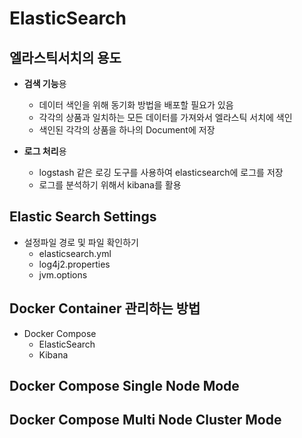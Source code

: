# ElasticSearch

## 엘라스틱서치의 용도

- **검색 기능**용
    - 데이터 색인을 위해 동기화 방법을 배포할 필요가 있음
    - 각각의 상품과 일치하는 모든 데이터를 가져와서 엘라스틱 서치에 색인
    - 색인된 각각의 상품을 하나의 Document에 저장

- **로그 처리**용
    - logstash 같은 로깅 도구를 사용하여 elasticsearch에 로그를 저장
    - 로그를 분석하기 위해서 kibana를 활용

## Elastic Search Settings

- 설정파일 경로 및 파일 확인하기
    - elasticsearch.yml
    - log4j2.properties
    - jvm.options
    
## Docker Container 관리하는 방법

- Docker Compose
    - ElasticSearch
    - Kibana

## Docker Compose Single Node Mode

## Docker Compose Multi Node Cluster Mode
